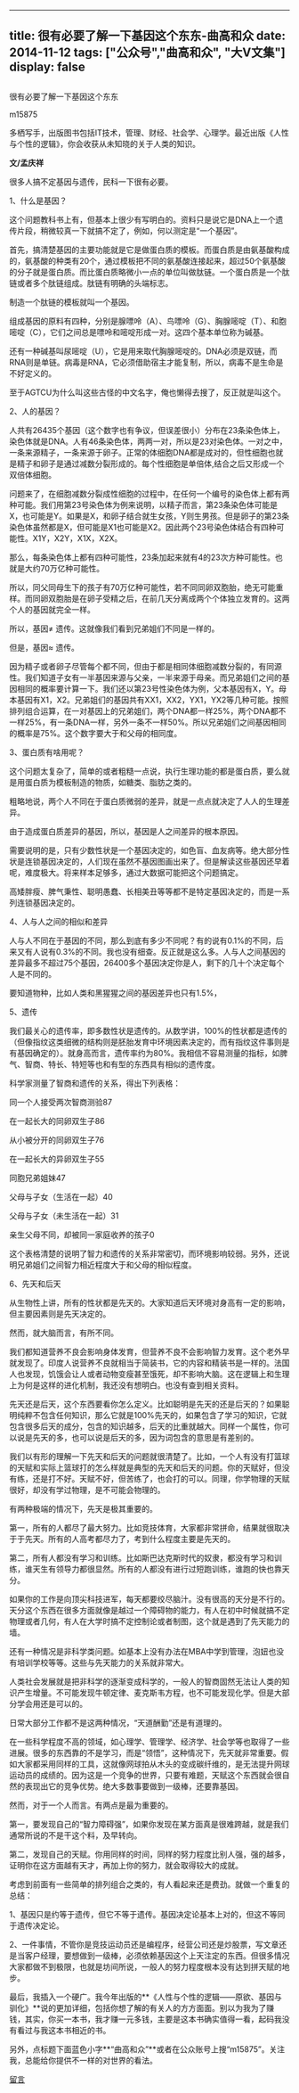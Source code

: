 
---
title:   很有必要了解一下基因这个东东-曲高和众
date: 2014-11-12
tags: ["公众号","曲高和众", "大V文集"]
display: false
---


## 



很有必要了解一下基因这个东东




m15875




多栖写手，出版图书包括IT技术，管理、财经、社会学、心理学。最近出版《人性与个性的逻辑》，你会收获从未知晓的关于人类的知识。


**文/孟庆祥**



很多人搞不定基因与遗传，民科一下很有必要。



1、什么是基因？

这个问题教科书上有，但基本上很少有写明白的。资料只是说它是DNA上一个遗传片段，稍微较真一下就搞不定了，例如，何以测定是“一个基因”。

首先，搞清楚基因的主要功能就是它是做蛋白质的模板。而蛋白质是由氨基酸构成的，氨基酸的种类有20个，通过模板把不同的氨基酸连接起来，超过50个氨基酸的分子就是蛋白质。而比蛋白质略微小一点的单位叫做肽链。一个蛋白质是一个肽链或者多个肽链组成。肽链有明确的头端标志。

制造一个肽链的模板就叫一个基因。

组成基因的原料有四种，分别是腺嘌呤（A）、鸟嘌呤（G）、胸腺嘧啶（T）、和胞嘧啶（C），它们之间总是嘌呤和嘧啶形成一对。这四个基本单位称为碱基。

还有一种碱基叫尿嘧啶（U），它是用来取代胸腺嘧啶的。DNA必须是双链，而RNA则是单链。病毒是RNA，它必须借助宿主才能复制，所以，病毒不是生命是不好定义的。

至于AGTCU为什么叫这些古怪的中文名字，俺也懒得去搜了，反正就是叫这个。



2、人的基因？

人共有26435个基因（这个数字也有争议，但误差很小）分布在23条染色体上，染色体就是DNA。人有46条染色体，两两一对，所以是23对染色体。一对之中，一条来源精子，一条来源于卵子。正常的体细胞DNA都是成对的，但性细胞也就是精子和卵子是通过减数分裂形成的。每个性细胞是单倍体,结合之后又形成一个双倍体细胞。



问题来了，在细胞减数分裂成性细胞的过程中，在任何一个编号的染色体上都有两种可能。我们用第23号染色体为例来说明，以精子而言，第23条染色体可能是X，也可能是Y。如果是X，和卵子结合就生女孩，Y则生男孩。但是卵子的第23条染色体虽然都是X，但可能是X1也可能是X2。因此两个23号染色体结合有四种可能性。X1Y，X2Y，X1X，X2X。



那么，每条染色体上都有四种可能性，23条加起来就有4的23次方种可能性。也就是大约70万亿种可能性。



所以，同父同母生下的孩子有70万亿种可能性，若不同同卵双胞胎，绝无可能重样。而同卵双胞胎是在卵子受精之后，在前几天分离成两个个体独立发育的。这两个人的基因就完全一样。



所以，基因≠ 遗传。这就像我们看到兄弟姐们不同是一样的。

但是，基因≈ 遗传。

 

因为精子或者卵子尽管每个都不同，但由于都是相同体细胞减数分裂的，有同源性。我们知道子女有一半基因来源与父亲，一半来源于母亲。而兄弟姐们之间的基因相同的概率要计算一下。我们还以第23号性染色体为例，父本基因有X，Y。母本基因有X1，X2。兄弟姐们的基因共有XX1，XX2，YX1，YX2等几种可能。按照排列组合运算，在一对基因上的兄弟姐们，两个DNA都一样25%，两个DNA都不一样25%，有一条DNA一样，另外一条不一样50%。所以兄弟姐们之间基因相同的概率是75%。这个数字要大于和父母的相同度。



3、蛋白质有啥用呢？

这个问题太复杂了，简单的或者粗糙一点说，执行生理功能的都是蛋白质，要么就是用蛋白质为模板制造的物质，如糖类、脂肪之类的。

粗略地说，两个人不同在于蛋白质微弱的差异，就是一点点就决定了人人的生理差异。

由于造成蛋白质差异的基因，所以，基因是人之间差异的根本原因。

需要说明的是，只有少数性状是一个基因决定的，如色盲、血友病等。绝大部分性状是连锁基因决定的，人们现在虽然不基因图画出来了。但是解读这些基因还早着呢，难度极大。将来样本足够多，通过大数据可能把这个问题搞定。

高矮胖瘦、脾气秉性、聪明愚蠢、长相美丑等等都不是特定基因决定的，而是一系列连锁基因决定的。



4、人与人之间的相似和差异

人与人不同在于基因的不同，那么到底有多少不同呢？有的说有0.1%的不同，后来又有人说有0.3%的不同。我也没有细查。反正就是这么多。人与人之间基因的差异最多不超过75个基因，26400多个基因决定你是人，剩下的几十个决定每个人是不同的。



要知道物种，比如人类和黑猩猩之间的基因差异也只有1.5%，



5、遗传

我们最关心的遗传率，即多数性状是遗传的。从数学讲，100%的性状都是遗传的（但像指纹这类细微的结构则是胚胎发育中环境因素决定的，而有指纹这件事则是有基因确定的）。就身高而言，遗传率约为80%。我相信不容易测量的指标，如脾气、智商、特长、特短等也和有型的东西具有相似的遗传度。

科学家测量了智商和遗传的关系，得出下列表格：

同一个人接受两次智商测验87

在一起长大的同卵双生子86

从小被分开的同卵双生子76

在一起长大的异卵双生子55

同胞兄弟姐妹47

父母与子女（生活在一起）40

父母与子女（未生活在一起）31

亲生父母不同，却被同一家庭收养的孩子0

这个表格清楚的说明了智力和遗传的关系非常密切，而环境影响较弱。另外，还说明兄弟姐们之间智力相近程度大于和父母的相似程度。



6、先天和后天

从生物性上讲，所有的性状都是先天的。大家知道后天环境对身高有一定的影响，但主要因素则是先天决定的。

然而，就大脑而言，有所不同。

我们都知道营养不良会影响身体发育，但营养不良不会影响智力发育。这个老外早就发现了。印度人说营养不良就相当于简装书，它的内容和精装书是一样的。法国人也发现，饥饿会让人或者动物变瘦甚至饿死，却不影响大脑。这在逻辑上和生理上为何是这样的进化机制，我还没有想明白。也没有查到相关资料。

先天还是后天，这个东西要看你怎么定义。比如聪明是先天的还是后天的？如果聪明纯粹不包含任何知识，那么它就是100%先天的，如果包含了学习的知识，它就包含很多后天的成分，包含的知识越多，后天的比重就越大。同样一个属性，你可以说是先天的多，也可以说是后天的多，因为词包含的意思是有差别的。

我们以有形的理解一下先天和后天的问题就很清楚了。比如，一个人有没有打篮球的天赋和实际上篮球打的怎么样就是典型的先天和后天的问题。你的天赋好，但没有练，还是打不好。天赋不好，但苦练了，也会打的可以。同理，你学物理的天赋很好，却没有学过物理，是不可能会物理的。

有两种极端的情况下，先天是极其重要的。

第一，所有的人都尽了最大努力。比如竞技体育，大家都非常拼命，结果就很取决于于先天。所有的人高考都尽力了，考到什么程度主要是先天的。

第二，所有人都没有学习和训练。比如斯巴达克斯时代的奴隶，都没有学习和训练，谁天生有领导力都很显然。所有的人都没有进行过短跑训练，谁跑的快也靠天分。



如果你的工作是向顶尖科技进军，每天都要绞尽脑汁。没有很高的天分是不行的。天分这个东西在很多方面就像是越过一个障碍物的能力，有人在初中时候就搞不定物理或者几何，有人在大学时搞不定控制论或者制图，这个就是遇到了先天能力的墙。

还有一种情况是非科学类问题。如基本上没有办法在MBA中学到管理，泡妞也没有培训学校等等。这些与先天能力的关系就非常大。

人类社会发展就是把非科学的逐渐变成科学的，一般人的智商固然无法让人类的知识产生增量。不可能发现牛顿定律、麦克斯韦方程，也不可能发现化学。但是大部分学会用还是可以的。

日常大部分工作都不是这两种情况，“天道酬勤”还是有道理的。

在一些科学程度不高的领域，如心理学、管理学、经济学、社会学等也取得了一些进展。很多的东西靠的不是学习，而是“领悟”，这种情况下，先天就非常重要。假如大家都采用同样的工具，这就像网球拍从木头的变成碳纤维的，是无法提升网球运动员的成绩的。因为这是一个竞争的世界，只要有难题，天赋这个东西就会很自然的表现出它的竞争优势。绝大多数事要做到一级棒，还要靠基因。

然而，对于一个人而言。有两点是最为重要的。

第一，要发现自己的“智力障碍强”，如果你发现在某方面真是很难跨越，就是我们通常所说的不是干这个料，及早转向。

第二，发现自己的天赋。你用同样的时间，同样的努力程度比别人强，强的越多，证明你在这方面越有天才，再加上你的努力，就会取得较大的成就。



考虑到前面有一些简单的排列组合之类的，有人看起来还是费劲。就做一个重复的总结：

1、基因只是约等于遗传，但它不等于遗传。基因决定论基本上对的，但这不等同于遗传决定论。

2、一件事情，不管你是竞技运动员还是编程序，经营公司还是炒股票，写文章还是当客户经理，要想做到一级棒，必须依赖基因这个上天注定的东西。但很多情况大家都做不到极限，也就是坊间所说，一般人的努力程度根本没有达到拼天赋的地步。



最后，我插入一个硬广。我今年出版的**《人性与个性的逻辑——原欲、基因与驯化》**说的更加详细，包括你想了解的有关人的方方面面。别以为我为了赚钱，其实，你买一本书，我才赚一元多钱，主要是这本书确实值得一看，起码我没有看过与我这本书相近的书。

另外，点标题下面蓝色小字**“曲高和众”**或者在公众账号上搜“m15875”。关注我，总能给你提供不一样的对世界的看法。











[留言](javascript:;)


